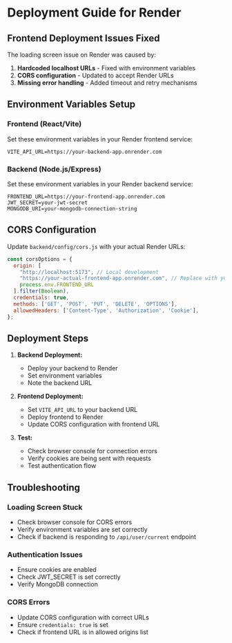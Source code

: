 # Deployment Guide for Render

## Frontend Deployment Issues Fixed

The loading screen issue on Render was caused by:
1. **Hardcoded localhost URLs** - Fixed with environment variables
2. **CORS configuration** - Updated to accept Render URLs
3. **Missing error handling** - Added timeout and retry mechanisms

## Environment Variables Setup

### Frontend (React/Vite)
Set these environment variables in your Render frontend service:

```
VITE_API_URL=https://your-backend-app.onrender.com
```

### Backend (Node.js/Express)
Set these environment variables in your Render backend service:

```
FRONTEND_URL=https://your-frontend-app.onrender.com
JWT_SECRET=your-jwt-secret
MONGODB_URI=your-mongodb-connection-string
```

## CORS Configuration

Update `backend/config/cors.js` with your actual Render URLs:

```javascript
const corsOptions = {
  origin: [
    "http://localhost:5173", // Local development
    "https://your-actual-frontend-app.onrender.com", // Replace with your actual URL
    process.env.FRONTEND_URL
  ].filter(Boolean),
  credentials: true,
  methods: ['GET', 'POST', 'PUT', 'DELETE', 'OPTIONS'],
  allowedHeaders: ['Content-Type', 'Authorization', 'Cookie'],
};
```

## Deployment Steps

1. **Backend Deployment:**
   - Deploy your backend to Render
   - Set environment variables
   - Note the backend URL

2. **Frontend Deployment:**
   - Set `VITE_API_URL` to your backend URL
   - Deploy frontend to Render
   - Update CORS configuration with frontend URL

3. **Test:**
   - Check browser console for connection errors
   - Verify cookies are being sent with requests
   - Test authentication flow

## Troubleshooting

### Loading Screen Stuck
- Check browser console for CORS errors
- Verify environment variables are set correctly
- Check if backend is responding to `/api/user/current` endpoint

### Authentication Issues
- Ensure cookies are enabled
- Check JWT_SECRET is set correctly
- Verify MongoDB connection

### CORS Errors
- Update CORS configuration with correct URLs
- Ensure `credentials: true` is set
- Check if frontend URL is in allowed origins list 

